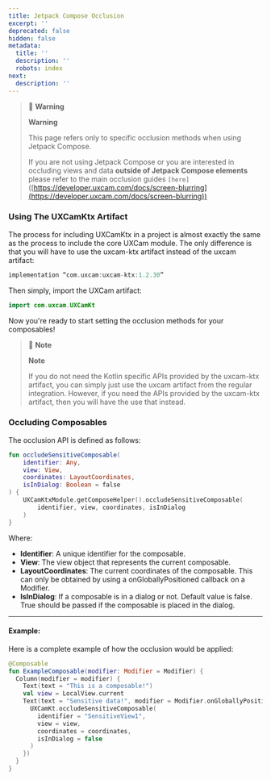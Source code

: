 ```yaml
---
title: Jetpack Compose Occlusion
excerpt: ''
deprecated: false
hidden: false
metadata:
  title: ''
  description: ''
  robots: index
next:
  description: ''
---
```

> 🚧 **Warning**
>
> **Warning**
>
> This page refers only to specific occlusion methods when using Jetpack Compose.
>
> If you are not using Jetpack Compose or you are interested in occluding views and data **outside of Jetpack Compose elements** please refer to the main occlusion guides `[here]`([https://developer.uxcam.com/docs/screen-blurring](https://developer.uxcam.com/docs/screen-blurring))

### Using The UXCamKtx Artifact

The process for including UXCamKtx in a project is almost exactly the same as the process to include the core UXCam module. The only difference is that you will have to use the uxcam-ktx artifact instead of the uxcam artifact:

```kotlin
implementation “com.uxcam:uxcam-ktx:1.2.30”
```

Then simply, import the UXCam artifact:

```kotlin
import com.uxcam.UXCamKt
```

Now you're ready to start setting the occlusion methods for your composables!

> 📘 **Note**
>
> **Note**
>
> If you do not need the Kotlin specific APIs provided by the uxcam-ktx artifact, you can simply just use the uxcam artifact from the regular integration. However, if you need the APIs provided by the uxcam-ktx artifact, then you will have the use that instead.

### Occluding Composables

The occlusion API is defined as follows:

```kotlin
fun occludeSensitiveComposable(
    identifier: Any,
    view: View,
    coordinates: LayoutCoordinates,
    isInDialog: Boolean = false
) {
    UXCamKtxModule.getComposeHelper().occludeSensitiveComposable(
        identifier, view, coordinates, isInDialog
    )
}
```

Where:

* **Identifier**: A unique identifier for the composable.
* **View**: The view object that represents the current composable.
* **LayoutCoordinates**: The current coordinates of the composable. This can only be obtained by using a onGloballyPositioned callback on a Modifier.
* **IsInDialog**: If a composable is in a dialog or not. Default value is false. True should be passed if the composable is placed in the dialog.

***

#### Example:

Here is a complete example of how the occlusion would be applied:

```kotlin
@Composable
fun ExampleComposable(modifier: Modifier = Modifier) {
  Column(modifier = modifier) {
    Text(text = "This is a composable!")
    val view = LocalView.current
    Text(text = "Sensitive data!", modifier = Modifier.onGloballyPositioned { coordinates ->
      UXCamKt.occludeSensitiveComposable(
        identifier = "SensitiveView1",
        view = view,
        coordinates = coordinates,
        isInDialog = false
      )
    })
  }
}
```